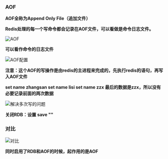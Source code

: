 ### AOF

**AOF全称为Append Only File（追加文件）**

**Redis处理的每一个写命令都会记录在AOF文件，可以看做是命令日志文件。**



![AOF](E:\笔记整理\微服务技术\redis\图片\AOF.png)



**可以看作命令的日志文件**



![AOF配置](E:\笔记整理\微服务技术\redis\图片\AOF配置.png)



**注意：这个AOF的写操作是由redis的主进程来完成的，先执行redis的语句，再写入AOF文件**



**set name zhangsan  set name lisi  set name zzx    最后的数据是zzx，所以没有必要记录前面的两次数据**



![解决多次写的问题](E:\笔记整理\微服务技术\redis\图片\解决多次写的问题.png)



**关闭RDB：设置 save ""**



### 对比

![对比](E:\笔记整理\微服务技术\redis\图片\对比.png)



**同时启用了RDB和AOF的时候，起作用的是AOF**

